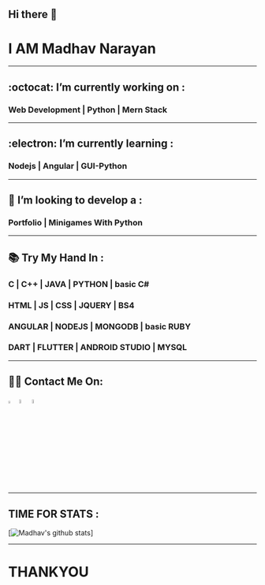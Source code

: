 ## Hi there 👋
# I AM Madhav Narayan
<hr>

##  :octocat: I’m currently working on :
### Web Development | Python  | Mern Stack
<hr>

##  :electron: I’m currently learning :
### Nodejs | Angular | GUI-Python
<hr>

## 🤔 I’m looking to develop a :
### Portfolio |  Minigames With Python
<hr>

## 📚	Try My Hand In :

### C | C++ | JAVA | PYTHON | basic C#
### HTML | JS | CSS | JQUERY | BS4
### ANGULAR | NODEJS | MONGODB | basic RUBY
### DART | FLUTTER | ANDROID STUDIO | MYSQL

<hr>

## :man_technologist: Contact Me On:

[<img src="https://sourcerer.io/icons/logo-sharing.svg" width="3.5%" alt="Sourcerer"/>](https://sourcerer.io/madhav2108)  [<img src="https://img.icons8.com/fluent/48/000000/instagram-new.png" width="4.5%"/>](https://www.instagram.com/madhav_narayan21/)  [<img src="https://img.icons8.com/color/48/000000/linkedin.png" width="4.5%"/>](https://www.linkedin.com/in/madhav-narayan-khullar-2290641b2/)

<hr>

## TIME FOR STATS :

[![Madhav's github stats](https://github-readme-stats.vercel.app/api?username=madhav2108&show_icons=true&theme=radical)]

<hr>

# THANKYOU

